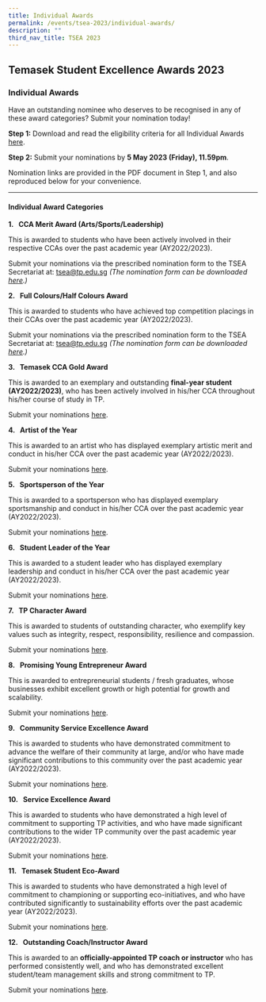 ```yaml
---
title: Individual Awards
permalink: /events/tsea-2023/individual-awards/
description: ""
third_nav_title: TSEA 2023
---
```

## Temasek Student Excellence Awards 2023  <br>
### Individual Awards

Have an outstanding nominee who deserves to be recognised in any of these award categories? Submit your nomination today!

**Step 1:** Download and read the eligibility criteria for all Individual Awards [here](/files/TSEA/2023/tsea%202023%20-%20individual%20awards.pdf).

**Step 2:** Submit your nominations by **5 May 2023 (Friday), 11.59pm**.

Nomination links are provided in the PDF document in Step 1, and also reproduced below for your convenience.
<hr>

#### Individual Award Categories

**1.&nbsp;&nbsp;&nbsp;CCA Merit Award (Arts/Sports/Leadership)**

This is awarded to students who have been actively involved in their respective CCAs over the past academic year (AY2022/2023).

Submit your nominations via the prescribed nomination form to the TSEA Secretariat at:&nbsp;[tsea@tp.edu.sg](mailto:tsea@tp.edu.sg) _(The nomination form can be downloaded [here](https://tinyurl.com/2023tsea-Merit-Colours).)_

**2.&nbsp;&nbsp;&nbsp;Full Colours/Half Colours Award**

This is awarded to students who have achieved top competition placings in their CCAs over the past academic year (AY2022/2023).

Submit your nominations via the prescribed nomination form to the TSEA Secretariat at:&nbsp;[tsea@tp.edu.sg](mailto:tsea@tp.edu.sg) _(The nomination form can be downloaded [here](https://tinyurl.com/2023tsea-Merit-Colours).)_

**3.&nbsp;&nbsp;&nbsp;Temasek CCA Gold Award**

This is awarded to an exemplary and outstanding **final-year student (AY2022/2023)**, who has been actively involved in his/her CCA throughout his/her course of study in TP.

Submit your nominations [here](https://forms.office.com/r/18fnd8DnCL).

**4.&nbsp;&nbsp;&nbsp;Artist of the Year**

This is awarded to an artist who has displayed exemplary artistic merit and conduct in his/her CCA over the past academic year (AY2022/2023).

Submit your nominations [here](https://forms.office.com/r/18fnd8DnCL).

**5.&nbsp;&nbsp;&nbsp;Sportsperson of the Year**

This is awarded to a sportsperson who has displayed exemplary sportsmanship and conduct in his/her CCA over the past academic year (AY2022/2023).

Submit your nominations [here](https://forms.office.com/r/18fnd8DnCL).

**6.&nbsp;&nbsp;&nbsp;Student Leader of the Year**

This is awarded to a student leader who has&nbsp;displayed exemplary leadership and conduct in his/her CCA over the past academic year (AY2022/2023).

Submit your nominations [here](https://forms.office.com/r/18fnd8DnCL).

**7.&nbsp;&nbsp;&nbsp;TP Character Award**

This is awarded to students of outstanding character, who exemplify key values such as integrity, respect, responsibility, resilience and compassion.

Submit your nominations [here](https://forms.office.com/r/18fnd8DnCL).

**8.&nbsp;&nbsp;&nbsp;Promising Young Entrepreneur Award**

This is awarded to entrepreneurial students / fresh graduates, whose businesses exhibit excellent growth or high potential for growth and scalability.

Submit your nominations [here](https://forms.office.com/r/18fnd8DnCL).

**9.&nbsp;&nbsp;&nbsp;Community Service Excellence Award**

This is awarded to students who have demonstrated commitment to advance the welfare of their community at large, and/or who have made significant contributions to this community over the past academic year (AY2022/2023).

Submit your nominations [here](https://forms.office.com/r/18fnd8DnCL).

**10.&nbsp;&nbsp;&nbsp;Service Excellence Award**

This is awarded to students who have demonstrated a high level of commitment to supporting TP activities, and who have made significant contributions to the wider TP community over the past academic year (AY2022/2023).

Submit your nominations [here](https://forms.office.com/r/18fnd8DnCL).

**11.&nbsp;&nbsp; Temasek Student Eco-Award**

This is awarded to students who have demonstrated a high level of commitment to championing or supporting eco-initiatives, and who have contributed significantly to sustainability efforts over the past academic year (AY2022/2023).

Submit your nominations [here](https://forms.office.com/r/MVxFYWEw2K).

**12.&nbsp;&nbsp; Outstanding Coach/Instructor Award**

This is awarded to an **officially-appointed TP coach or instructor** who has performed consistently well, and who has demonstrated excellent student/team management skills and strong commitment to TP.

Submit your nominations [here](https://forms.office.com/r/4HikdcDdUt).